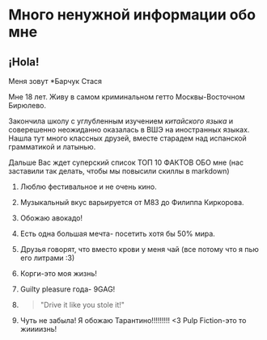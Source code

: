 # Много ненужной информации обо мне 
## ¡Hola!
Меня зовут *Барчук Стася

Мне 18 лет. Живу в самом криминальном гетто Москвы-Восточном Бирюлево.

Закончила школу с углубленным изучением *китайского языка* и соверешенно неожиданно оказалась в ВШЭ на иностранных языках. Нашла тут много классных друзей, вместе старадем над испанской грамматикой и латынью.

Дальше Вас ждет суперский список ТОП 10 ФАКТОВ ОБО мне (нас заставили так делать, чтобы мы повысили скиллы в markdown)

1. Люблю фестивальное и не очень кино. 

2. Музыкальный вкус варьируется от M83 до Филиппа Киркорова.

3. Обожаю авокадо!

4. Есть одна большая мечта- посетить хотя бы 50% мира.

5. Друзья говорят, что вместо крови у меня чай (все потому что я пью его литрами :3)

6. Корги-это моя жизнь!

7. Guilty pleasure года- 9GAG!

8. > "Drive it like you stole it!"

9. Чуть не забыла! Я обожаю Тарантино!!!!!!!!! <3 Pulp Fiction-это то жиииизнь!








